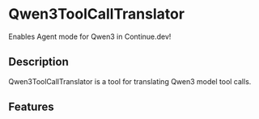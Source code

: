 # Qwen3ToolCallTranslator

Enables Agent mode for Qwen3 in Continue.dev!

## Description
Qwen3ToolCallTranslator is a tool for translating Qwen3 model tool calls.

## Features




















































